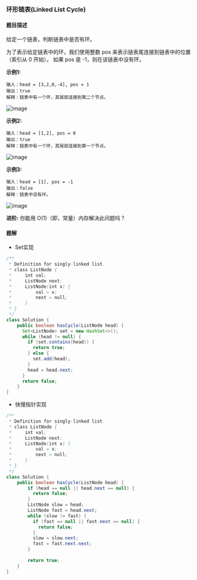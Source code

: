 ### 环形链表(Linked List Cycle)

#### 题目描述

给定一个链表，判断链表中是否有环。

为了表示给定链表中的环，我们使用整数 pos 来表示链表尾连接到链表中的位置（索引从 0 开始）。 如果 pos 是 -1，则在该链表中没有环。

**示例1:**

```
输入：head = [3,2,0,-4], pos = 1
输出：true
解释：链表中有一个环，其尾部连接到第二个节点。
```

![image](https://assets.leetcode-cn.com/aliyun-lc-upload/uploads/2018/12/07/circularlinkedlist.png)

**示例2:**

```
输入：head = [1,2], pos = 0
输出：true
解释：链表中有一个环，其尾部连接到第一个节点。
```

![image](https://assets.leetcode-cn.com/aliyun-lc-upload/uploads/2018/12/07/circularlinkedlist_test2.png)

**示例3:**

```
输入：head = [1], pos = -1
输出：false
解释：链表中没有环。
```

![image](https://assets.leetcode-cn.com/aliyun-lc-upload/uploads/2018/12/07/circularlinkedlist_test3.png)

**进阶:**
你能用 O(1)（即，常量）内存解决此问题吗？

#### 题解

- Set实现

```java
/**
 * Definition for singly-linked list.
 * class ListNode {
 *     int val;
 *     ListNode next;
 *     ListNode(int x) {
 *         val = x;
 *         next = null;
 *     }
 * }
 */
class Solution {
    public boolean hasCycle(ListNode head) {
      Set<ListNode> set = new HashSet<>();
      while (head != null) {
        if (set.contains(head)) {
          return true;
        } else {
          set.add(head);
        }
        head = head.next;
      }
      return false;
    }
}
```

- 快慢指针实现

```java
/**
 * Definition for singly-linked list.
 * class ListNode {
 *     int val;
 *     ListNode next;
 *     ListNode(int x) {
 *         val = x;
 *         next = null;
 *     }
 * }
 */
class Solution {
    public boolean hasCycle(ListNode head) {
        if (head == null || head.next == null) {
          return false;
        }
        ListNode slow = head;
        ListNode fast = head.next;
        while (slow != fast) {
          if (fast == null || fast.next == null) {
            return false;
          }
          slow = slow.next;
          fast = fast.next.next;
        }
    
        return true;
    }
}
```
